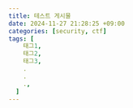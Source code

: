 ```yaml
---
title: 테스트 게시물
date: 2024-11-27 21:28:25 +09:00
categories: [security, ctf]
tags: [
    태그1,
    태그2,
    태그3,
    .
    .
    .,
  ]
---
```

